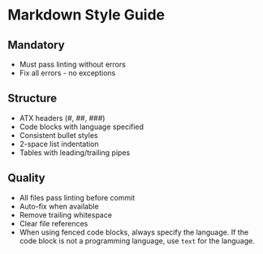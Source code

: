 # Markdown Style Guide

## Mandatory

- Must pass linting without errors
- Fix all errors - no exceptions

## Structure

- ATX headers (#, ##, ###)
- Code blocks with language specified
- Consistent bullet styles
- 2-space list indentation
- Tables with leading/trailing pipes

## Quality

- All files pass linting before commit
- Auto-fix when available
- Remove trailing whitespace
- Clear file references
- When using fenced code blocks, always specify the language. If the code block is not a programming language, use `text` for the language.
